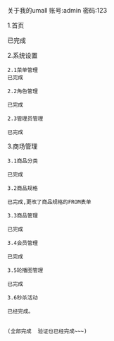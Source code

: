 关于我的umall
    账号:admin
    密码:123

1.首页

已完成

2.系统设置

    2.1菜单管理
    已完成

    2.2角色管理

    已完成

    2.3管理员管理

    已完成


3.商场管理

    3.1商品分类

    已完成

    3.2商品规格

    已完成,更改了商品规格的FROM表单

    3.3商品管理

    已完成

    3.4会员管理

    已完成

    3.5轮播图管理

    已完成

    3.6秒杀活动

    已经完成。


    (全部完成  验证也已经完成~~~)

